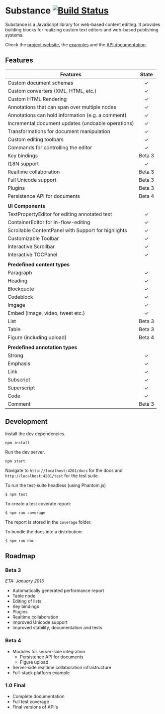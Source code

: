 # Substance [![Build Status](https://travis-ci.org/substance/substance.svg?branch=master)](https://travis-ci.org/substance/substance)

Substance is a JavaScript library for web-based content editing. It provides building blocks for realizing custom text editors and web-based publishing systems.

Check the [project website](http://substance.io), the [examples](https://github.com/substance/examples) and the [API documentation](http://substance.io/docs).

## Features

Features                                                                    | State
--------------------------------------------------------------------------- | :------------:
Custom document schemas                                                     | ✓
Custom converters (XML, HTML, etc.)                                         | ✓
Custom HTML Rendering                                                       | ✓
Annotations that can span over multiple nodes                               | ✓
Annotations can hold information (e.g. a comment)                           | ✓
Incremental document updates (undoable operations)                          | ✓
Transformations for document manipulation                                   | ✓
Custom editing toolbars                                                     | ✓
Commands for controlling the editor                                         | ✓
Key bindings                                                                | Beta 3
I18N support                                                                | ✓
Realtime collaboration                                                      | Beta 3
Full Unicode support                                                        | Beta 3
Plugins                                                                     | Beta 3
Persistence API for documents                                               | Beta 4
                                                                            |
**UI Components**                                                           |
TextPropertyEditor for editing annotated text                               | ✓
ContainerEditor for in-flow-editing                                         | ✓
Scrollable ContentPanel with Support for highlights                         | ✓
Customizable Toolbar                                                        | ✓
Interactive Scrollbar                                                       | ✓
Interactive TOCPanel                                                        | ✓
                                                                            |
**Predefined content types**                                                |
Paragraph                                                                   | ✓
Heading                                                                     | ✓
Blockquote                                                                  | ✓
Codeblock                                                                   | ✓
Imgage                                                                      | ✓
Embed (image, video, tweet etc.)                                            | ✓
List                                                                        | Beta 3
Table                                                                       | Beta 3
Figure (including upload)                                                   | Beta 4
                                                                            |
**Predefined annotation types**                                             |
Strong                                                                      | ✓
Emphasis                                                                    | ✓
Link                                                                        | ✓
Subscript                                                                   | ✓
Superscript                                                                 | ✓
Code                                                                        | ✓
Comment                                                                     | Beta 3


## Development

Install the dev dependencies.

```
npm install
```

Run the dev server.

```
npm start
```

Navigate to `http://localhost:4201/docs` for the docs and `http://localhost:4201/test` for the test suite.

To run the test-suite headless (using Phantom.js)

```
$ npm test
```

To create a test coverate report:

```
$ npm run coverage
```

The report is stored in the `coverage` folder.

To bundle the docs into a distribution:

```
$ npm run doc
```

## Roadmap

### Beta 3

*ETA: January 2015*

- Automatically generated performance report
- Table node
- Editing of lists
- Key bindings
- Plugins
- Realtime collaboration
- Improved Unicode support
- Improved stability, documentation and tests

### Beta 4

- Modules for server-side integration
  - Persistence API for documents
  - Figure upload
- Server-side realtime collaboration infrastructure
- Full-stack platform example

### 1.0 Final

- Complete documentation
- Full test coverage
- Final versions of API's
